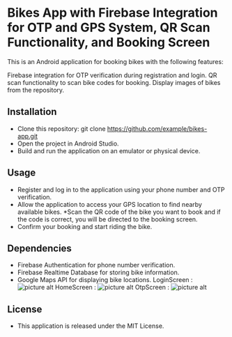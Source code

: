 # Bikes App with Firebase Integration for OTP and GPS System, QR Scan Functionality, and Booking Screen
This is an Android application for booking bikes with the following features:

Firebase integration for OTP verification during registration and login.
QR scan functionality to scan bike codes for booking.
Display images of bikes from the repository.
## Installation
* Clone this repository: git clone https://github.com/example/bikes-app.git
* Open the project in Android Studio.
* Build and run the application on an emulator or physical device.
## Usage
* Register and log in to the application using your phone number and OTP verification.
* Allow the application to access your GPS location to find nearby available bikes.
*Scan the QR code of the bike you want to book and if the code is correct, you will be directed to the booking screen.
* Confirm your booking and start riding the bike.
## Dependencies
* Firebase Authentication for phone number verification.
* Firebase Realtime Database for storing bike information.
* Google Maps API for displaying bike locations.
LoginScreen : ![picture alt](https://github.com/mananrg/BikesApp/blob/main/loginscreen.png/)
HomeScreen : ![picture alt](https://github.com/mananrg/BikesApp/blob/main/homescreen.png/)
OtpScreen : ![picture alt](https://github.com/mananrg/BikesApp/blob/main/otpscreen.png/)

## License
* This application is released under the MIT License.
